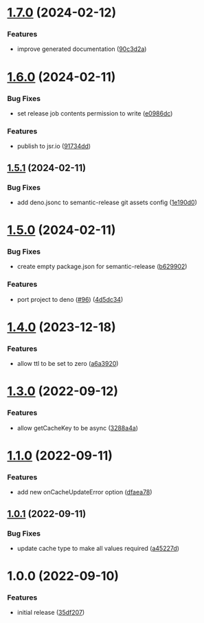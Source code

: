# [1.7.0](https://github.com/redabacha/remember-promise/compare/v1.6.0...v1.7.0) (2024-02-12)


### Features

* improve generated documentation ([90c3d2a](https://github.com/redabacha/remember-promise/commit/90c3d2adc6289e5c2dc7756805a056b6eeba49dd))

# [1.6.0](https://github.com/redabacha/remember-promise/compare/v1.5.1...v1.6.0) (2024-02-11)


### Bug Fixes

* set release job contents permission to write ([e0986dc](https://github.com/redabacha/remember-promise/commit/e0986dc8db6fc493aa5e61fdde196b06de86aa62))


### Features

* publish to jsr.io ([91734dd](https://github.com/redabacha/remember-promise/commit/91734ddc9a4abf0c755307d2906aef2ff146cb83))

## [1.5.1](https://github.com/redabacha/remember-promise/compare/v1.5.0...v1.5.1) (2024-02-11)


### Bug Fixes

* add deno.jsonc to semantic-release git assets config ([1e190d0](https://github.com/redabacha/remember-promise/commit/1e190d01e25cede3e1d5e2ec4636e2a83a55bba0))

# [1.5.0](https://github.com/redabacha/remember-promise/compare/v1.4.0...v1.5.0) (2024-02-11)


### Bug Fixes

* create empty package.json for semantic-release ([b629902](https://github.com/redabacha/remember-promise/commit/b62990253c3af76271b9e01e41489a949f1e1efb))


### Features

* port project to deno ([#96](https://github.com/redabacha/remember-promise/issues/96)) ([4d5dc34](https://github.com/redabacha/remember-promise/commit/4d5dc343859fd9b98930363d0be1f207584372b0))

# [1.4.0](https://github.com/redabacha/remember-promise/compare/v1.3.0...v1.4.0) (2023-12-18)

### Features

- allow ttl to be set to zero ([a6a3920](https://github.com/redabacha/remember-promise/commit/a6a39209063fd710dd7eab25526fb4310701d9fd))

# [1.3.0](https://github.com/redabacha/remember-promise/compare/v1.2.0...v1.3.0) (2022-09-12)

### Features

- allow getCacheKey to be async ([3288a4a](https://github.com/redabacha/remember-promise/commit/3288a4ad2966530853d5d11aba72ef570b4919c8))

# [1.1.0](https://github.com/redabacha/remember-promise/compare/v1.0.1...v1.1.0) (2022-09-11)

### Features

- add new onCacheUpdateError option ([dfaea78](https://github.com/redabacha/remember-promise/commit/dfaea783ee8ae9b57d89cede13f79f4d0bbbbd09))

## [1.0.1](https://github.com/redabacha/remember-promise/compare/v1.0.0...v1.0.1) (2022-09-11)

### Bug Fixes

- update cache type to make all values required ([a45227d](https://github.com/redabacha/remember-promise/commit/a45227dccbc95c155a62ee9d5d6efc52cdcf0b30))

# 1.0.0 (2022-09-10)

### Features

- initial release ([35df207](https://github.com/redabacha/remember-promise/commit/35df207c73ab3deeeb18afd7c6b1e551a30e423f))
